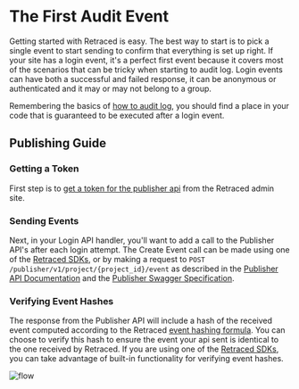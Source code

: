 # The First Audit Event

Getting started with Retraced is easy. The best way to start is to pick a single event to start sending to confirm that everything is set up right. If your site has a login event, it's a perfect first event because it covers most of the scenarios that can be tricky when starting to audit log. Login events can have both a successful and failed response, it can be anonymous or authenticated and it may or may not belong to a group.

Remembering the basics of [how to audit log](/docs/retraced/how-to-audit-log), you should find a place in your code that is guaranteed to be executed after a login event.

## Publishing Guide

### Getting a Token

First step is to [get a token for the publisher api](/docs/retraced/apis/publisher-api#publisher-api-tokens) from
the Retraced admin site.

### Sending Events

Next, in your Login API handler, you'll want to add a call to the Publisher API's after each login attempt. The Create Event call can be made using one of the [Retraced SDKs](/docs/retraced/sdks/available-sdks), or by making a request to `POST /publisher/v1/project/{project_id}/event` as described in the [Publisher API Documentation](/docs/retraced/apis/publisher-api) and the [Publisher Swagger Specification](http://localhost:3000/auditlog/publisher/v1/swagger.json).

### Verifying Event Hashes

The response from the Publisher API will include a hash of the received event computed according to the Retraced [event hashing formula](/docs/retraced/architecture/hashing-formula). You can choose to verify this hash to ensure
the event your api sent is identical to the one received by Retraced. If you are using one of the [Retraced SDKs](/docs/retraced/sdks/available-sdks), you can take advantage of built-in functionality for verifying event hashes.

![flow](https://www.lucidchart.com/publicSegments/view/a68dd763-6aa0-4835-be1f-91f7728befc7/image.png)
